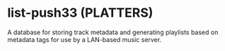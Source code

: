 # list-push33 (PLATTERS)
A database for storing track metadata and generating playlists based on metadata tags for use by a LAN-based music server.
